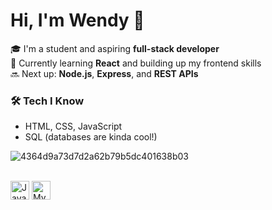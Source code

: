 # Hi, I'm Wendy 👋

🎓 I'm a student and aspiring **full-stack developer**  
🌱 Currently learning **React** and building up my frontend skills  
🔜 Next up: **Node.js**, **Express**, and **REST APIs**

### 🛠️ Tech I Know
- HTML, CSS, JavaScript
- SQL (databases are kinda cool!)



![4364d9a73d7d2a62b79b5dc401638b03](https://github.com/user-attachments/assets/d47170bc-f6e8-4897-b913-574f843a6f92)

<div style="display: inline_block"><br>
  <img align="center" alt="JavaScript" height="30" width="auto" src="https://img.shields.io/badge/JavaScript-323330?style=for-the-badge&logo=javascript&logoColor=F7DF1E">
  <img align="center" alt="MySQL" height="30" width="auto" src="https://img.shields.io/badge/MySQL-00000F?style=for-the-badge&logo=mysql&logoColor=white">  
</div>
